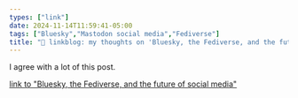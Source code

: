 ```yaml
---
types: ["link"]
date: 2024-11-14T11:59:41-05:00
tags: ["Bluesky","Mastodon social media","Fediverse"]
title: "🔗 linkblog: my thoughts on 'Bluesky, the Fediverse, and the future of social media'"
---
```

I agree with a lot of this post.

[link to "Bluesky, the Fediverse, and the future of social media"](https://werd.io/2024/bluesky-the-fediverse-and-the-future-of-social-media)
